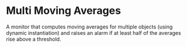Multi Moving Averages
=====================

A monitor that computes moving averages for multiple objects (using dynamic
instantiation) and raises an alarm if at least half of the averages rise above
a threshold.
